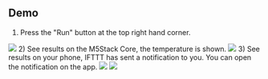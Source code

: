 ## Demo
1) Press the "Run" button at the top right hand corner.
<img src='https://user-images.githubusercontent.com/80112384/113992959-86d3d000-9886-11eb-934d-2d5f794f3742.jpg'>
2) See results on the M5Stack Core, the temperature is shown.
<img src="https://user-images.githubusercontent.com/80112384/114010778-11bcc680-9897-11eb-86bd-4dc379eb3e2e.jpg">
3) See results on your phone, IFTTT has sent a notification to you. You can open the notification on the app.
<img src="https://user-images.githubusercontent.com/80112384/114010838-21d4a600-9897-11eb-9faa-773216856646.jpg">
<img src="https://user-images.githubusercontent.com/80112384/114010899-3022c200-9897-11eb-8264-44a3bf2a2f64.jpg">
